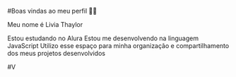 #Boas vindas ao meu perfil 🖤🖤

Meu nome é Livia Thaylor

Estou estudando no Alura
Estou me desenvolvendo na linguagem JavaScript
Utilizo esse espaço para minha organização e compartilhamento dos meus projetos
desenvolvidos

#V
